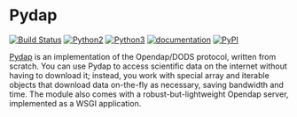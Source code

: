 Pydap
=====

[![Build Status](https://travis-ci.org/pydap/pydap.svg)](https://travis-ci.org/pydap/pydap)
[![Python2](https://img.shields.io/badge/python-2-blue.svg)](https://www.python.org/downloads/)
[![Python3](https://img.shields.io/badge/python-3-blue.svg)](https://www.python.org/downloads/)
[![documentation](https://readthedocs.org/projects/pydap/badge/?version=latest)](http://pydap.readthedocs.org/en/latest/)
[![PyPI](https://img.shields.io/pypi/v/pydap.svg?maxAge=2592000?style=plastic)](https://pypi.python.org/pypi/Pydap/)

[Pydap](http://pydap.readthedocs.io/en/latest/) is an implementation of the Opendap/DODS protocol, written from scratch. 
You can use Pydap to access scientific data on the internet without having to 
download it; instead, you work with special array and iterable objects that 
download data on-the-fly as necessary, saving bandwidth and time. The module 
also comes with a robust-but-lightweight Opendap server, implemented as a WSGI 
application.
